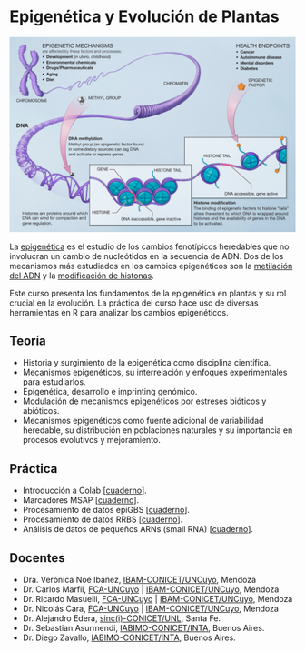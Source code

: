 # Epigenética y Evolución de Plantas

<p align="center">
<img src="img/Epigenetic_mechanisms.png" alt="Epigenética" width="600"/>
</p>

La [epigenética](https://es.wikipedia.org/wiki/Epigen%C3%A9tica) es el estudio
de los cambios fenotípicos heredables que no involucran un cambio de
nucleótidos en la secuencia de ADN. Dos de los mecanismos más estudiados en
los cambios epigenéticos son la
[metilación del ADN](https://es.wikipedia.org/wiki/Metilaci%C3%B3n_del_ADN) y
la [modificación de histonas](https://es.wikipedia.org/wiki/Histona).

Este curso presenta los fundamentos de la epigenética en plantas y su rol
crucial en la evolución. La práctica del curso hace uso de diversas
herramientas en R para analizar los cambios epigenéticos.


## Teoría

*  Historia y surgimiento de la epigenética como disciplina científica.
*  Mecanismos epigenéticos, su interrelación y enfoques experimentales para
   estudiarlos.
*  Epigenética, desarrollo e imprinting genómico.
*  Modulación de mecanismos epigenéticos por estreses bióticos y abióticos.
*  Mecanismos epigenéticos como fuente adicional de variabilidad heredable, su
   distribución en poblaciones naturales y su importancia en procesos
   evolutivos y mejoramiento.

## Práctica

* Introducción a Colab [[cuaderno](https://colab.research.google.com/github/VeronicaNoe/EpiEvo/blob/main/cuadernos/TP0_espacio_de_trabajo.ipynb)].
* Marcadores MSAP [[cuaderno](https://colab.research.google.com/github/VeronicaNoe/EpiEvo/blob/main/cuadernos/TP1_MSAP.ipynb)].
* Procesamiento de datos epiGBS [[cuaderno](https://colab.research.google.com/github/VeronicaNoe/EpiEvo/blob/main/cuadernos/TP2_epiGBS.ipynb)].
* Procesamiento de datos RRBS [[cuaderno]()].
* Análisis de datos de pequeños ARNs (small RNA) [[cuaderno]()].


## Docentes

- Dra. Verónica Noé Ibáñez, [IBAM-CONICET/UNCuyo](https://www.mendoza.conicet.gov.ar/portal/ibam/), Mendoza
- Dr. Carlos Marfil, [FCA-UNCuyo](http://www.fca.uncu.edu.ar/) | [IBAM-CONICET/UNCuyo](http://www.fca.uncu.edu.ar/), Mendoza
- Dr. Ricardo Masuelli, [FCA-UNCuyo](http://www.fca.uncu.edu.ar/) | [IBAM-CONICET/UNCuyo](https://www.mendoza.conicet.gov.ar/portal/ibam/), Mendoza
- Dr. Nicolás Cara, [FCA-UNCuyo](http://www.fca.uncu.edu.ar/) | [IBAM-CONICET/UNCuyo](https://www.mendoza.conicet.gov.ar/portal/ibam/), Mendoza
- Dr. Alejandro Edera, [sinc(i)-CONICET/UNL](http://sinc.unl.edu.ar/), Santa Fe.
- Dr. Sebastian Asurmendi, [IABIMO-CONICET/INTA](https://inta.gob.ar/instdebiotecnologia), Buenos Aires.
- Dr. Diego Zavallo, [IABIMO-CONICET/INTA](https://inta.gob.ar/instdebiotecnologia), Buenos Aires.
